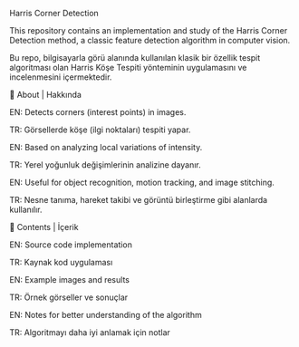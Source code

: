 Harris Corner Detection

This repository contains an implementation and study of the Harris Corner Detection method, a classic feature detection algorithm in computer vision.

Bu repo, bilgisayarla görü alanında kullanılan klasik bir özellik tespit algoritması olan Harris Köşe Tespiti yönteminin uygulamasını ve incelenmesini içermektedir.

📌 About | Hakkında

EN: Detects corners (interest points) in images.

TR: Görsellerde köşe (ilgi noktaları) tespiti yapar.

EN: Based on analyzing local variations of intensity.

TR: Yerel yoğunluk değişimlerinin analizine dayanır.

EN: Useful for object recognition, motion tracking, and image stitching.

TR: Nesne tanıma, hareket takibi ve görüntü birleştirme gibi alanlarda kullanılır.

🚀 Contents | İçerik

EN: Source code implementation

TR: Kaynak kod uygulaması

EN: Example images and results

TR: Örnek görseller ve sonuçlar

EN: Notes for better understanding of the algorithm

TR: Algoritmayı daha iyi anlamak için notlar